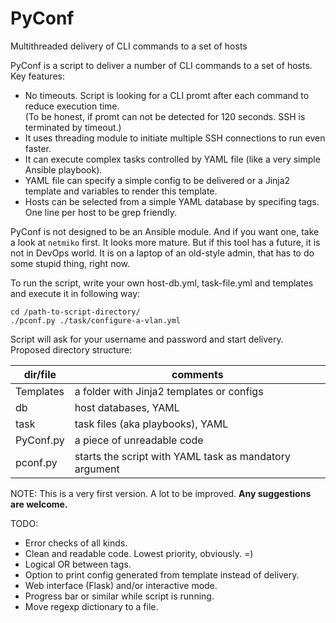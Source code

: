 # PyConf
Multithreaded delivery of CLI commands to a set of hosts

PyConf is a script to deliver a number of CLI commands to a set of hosts.
Key features:
- No timeouts. Script is looking for a CLI promt after each command to reduce execution time.  
 (To be honest, if promt can not be detected for 120 seconds. SSH is terminated by timeout.)
- It uses threading module to initiate multiple SSH connections to run even faster.
- It can execute complex tasks controlled by YAML file (like a very simple Ansible playbook).
- YAML file can specify a simple config to be delivered or a Jinja2 template and variables to render this template.
- Hosts can be selected from a simple YAML database by specifing tags. One line per host to be grep friendly.

PyConf is not designed to be an Ansible module. And if you want one, take a look at `netmiko` first. It looks more mature.
But if this tool has a future, it is not in DevOps world. It is on a laptop of an old-style admin, that has to do some stupid thing, right now.

To run the script, write your own host-db.yml, task-file.yml and templates and execute it in following way:
```text
cd /path-to-script-directory/
./pconf.py ./task/configure-a-vlan.yml
```
Script will ask for your username and password and start delivery.  
Proposed directory structure:

| dir/file  | comments                                               |
| --------- | -------------------------------------------------------|
| Templates | a folder with Jinja2 templates or configs              |
| db        | host databases, YAML                                   |
| task      | task files (aka playbooks), YAML                       |
| PyConf.py | a piece of unreadable code                             |
| pconf.py  | starts the script with YAML task as mandatory argument |

NOTE: This is a very first version. A lot to be improved. **Any suggestions are welcome.**

TODO:
- Error checks of all kinds.
- Clean and readable code. Lowest priority, obviously. =)
- Logical OR between tags.
- Option to print config generated from template instead of delivery.
- Web interface (Flask) and/or interactive mode.
- Progress bar or similar while script is running.
- Move regexp dictionary to a file.

